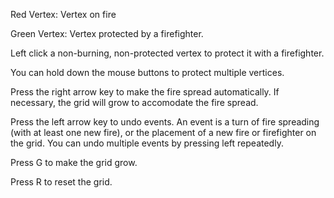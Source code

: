 Red Vertex: Vertex on fire

Green Vertex: Vertex protected by a firefighter.

Left click a non-burning, non-protected vertex to protect it with a firefighter.

You can hold down the mouse buttons to protect multiple vertices.

Press the right arrow key to make the fire spread automatically. If necessary, the grid will grow to accomodate the fire spread.

Press the left arrow key to undo events. An event is a turn of fire spreading (with at least one new fire), or the placement of a new fire or firefighter on the grid. You can undo multiple events by pressing left repeatedly.

Press G to make the grid grow.

Press R to reset the grid.
